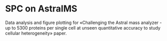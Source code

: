 # SPC on AstralMS
Data analysis and figure plotting for «Challenging the Astral mass analyzer - up to 5300 proteins per single cell at unseen quantitative accuracy to study cellular heterogeneity» paper.
